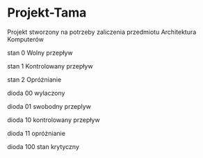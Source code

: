 # Projekt-Tama
Projekt stworzony na potrzeby zaliczenia przedmiotu Architektura Komputerów

stan 0 Wolny przepływ

stan 1 Kontrolowany przepływ

stan 2 Opróżnianie



dioda 00 wylaczony

dioda 01 swobodny przeplyw

dioda 10 kontrolowany przepływ

dioda 11 opróżnianie

dioda 100 stan krytyczny


